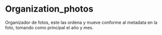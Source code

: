 # Organization_photos
 Organizador de fotos, este las ordena y mueve conforme al metadata en la foto, tomando como principal el año y mes.
